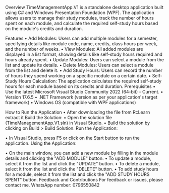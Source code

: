 Overview
TimeManagementApp.V1 is a standalone desktop application built using C# and Windows Presentation Foundation (WPF). The application allows users to manage their study modules, track the number of hours spent on each module, and calculate the required self-study hours based on the module's credits and duration.

Features
•	Add Modules: Users can add multiple modules for a semester, specifying details like module code, name, credits, class hours per week, and the number of weeks.
•	View Modules: All added modules are displayed in a list format, showing details like self-study hours required and hours already spent.
•	Update Modules: Users can select a module from the list and update its details.
•	Delete Modules: Users can select a module from the list and delete it.
•	Add Study Hours: Users can record the number of hours they spend working on a specific module on a certain date.
•	Self-Study Hours Calculation: The application calculates the required self-study hours for each module based on its credits and duration.
Prerequisites
•	Use the latest Microsoft Visual Studio Community 2022 (64-bit) - Current.
•	Version 17.6.5
•	.NET Framework (version as per your application's target framework)
•	Windows OS (compatible with WPF applications)

How to Run the Application
•	After downloading the file from RcLearn extract it 
Build the Solution:
•	Open the solution file (TimeManagementApp.V1.sln) in Visual Studio.
•	Build the solution by clicking on Build > Build Solution.
Run the Application:

•	In Visual Studio, press F5 or click on the Start button to run the application.
Using the Application:

•	On the main window, you can add a new module by filling in the module details and clicking the "ADD MODULE" button.
•	To update a module, select it from the list and click the "UPDATE" button.
•	To delete a module, select it from the list and click the "DELETE" button.
•	To add study hours for a module, select it from the list and click the "ADD STUDY HOURS SPENT" button.
Feedback and Contributions
For feedback or issues, please contact me. 
WhatsApp number: 0796550842


